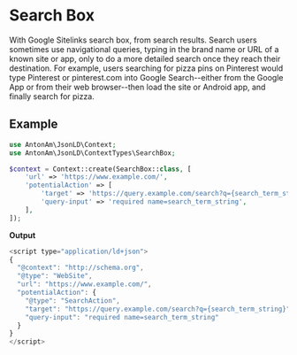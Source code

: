 # Search Box

With Google Sitelinks search box, from search results. Search users sometimes use navigational queries, typing in the brand name or URL of a known site or app, only to do a more detailed search once they reach their destination. For example, users searching for pizza pins on Pinterest would type Pinterest or pinterest.com into Google Search--either from the Google App or from their web browser--then load the site or Android app, and finally search for pizza.

## Example

```php
use AntonAm\JsonLD\Context;
use AntonAm\JsonLD\ContextTypes\SearchBox;

$context = Context::create(SearchBox::class, [
    'url' => 'https://www.example.com/',
    'potentialAction' => [
        'target' => 'https://query.example.com/search?q={search_term_string}',
        'query-input' => 'required name=search_term_string',
    ],
]);
```

**Output**

```javascript
<script type="application/ld+json">
{
  "@context": "http://schema.org",
  "@type": "WebSite",
  "url": "https://www.example.com/",
  "potentialAction": {
    "@type": "SearchAction",
    "target": "https://query.example.com/search?q={search_term_string}",
    "query-input": "required name=search_term_string"
  }
}
</script>
```